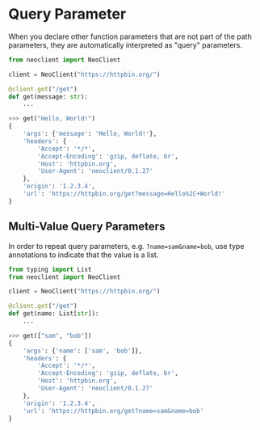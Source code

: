 # Query Parameter
When you declare other function parameters that are not part of the path parameters, they are automatically interpreted as "query" parameters.
```python
from neoclient import NeoClient

client = NeoClient("https://httpbin.org/")

@client.get("/get")
def get(message: str):
    ...
```
```python
>>> get("Hello, World!")
{
    'args': {'message': 'Hello, World!'},
    'headers': {
        'Accept': '*/*',
        'Accept-Encoding': 'gzip, deflate, br',
        'Host': 'httpbin.org',
        'User-Agent': 'neoclient/0.1.27'
    },
    'origin': '1.2.3.4',
    'url': 'https://httpbin.org/get?message=Hello%2C+World!'
}
```

## Multi-Value Query Parameters
In order to repeat query parameters, e.g. `?name=sam&name=bob`, use type annotations
to indicate that the value is a list.
```python
from typing import List
from neoclient import NeoClient

client = NeoClient("https://httpbin.org/")

@client.get("/get")
def get(name: List[str]):
    ...
```
```python
>>> get(["sam", "bob"])
{
    'args': {'name': ['sam', 'bob']},
    'headers': {
        'Accept': '*/*',
        'Accept-Encoding': 'gzip, deflate, br',
        'Host': 'httpbin.org',
        'User-Agent': 'neoclient/0.1.27'
    },
    'origin': '1.2.3.4',
    'url': 'https://httpbin.org/get?name=sam&name=bob'
}
```